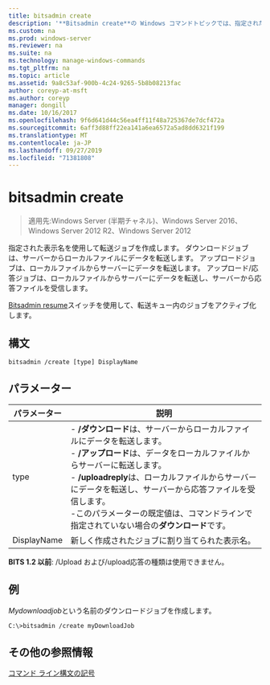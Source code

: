 ```yaml
---
title: bitsadmin create
description: '**Bitsadmin create**の Windows コマンドトピックでは、指定された表示名を持つ転送ジョブを作成します。'
ms.custom: na
ms.prod: windows-server
ms.reviewer: na
ms.suite: na
ms.technology: manage-windows-commands
ms.tgt_pltfrm: na
ms.topic: article
ms.assetid: 9a8c53af-900b-4c24-9265-5b8b08213fac
author: coreyp-at-msft
ms.author: coreyp
manager: dongill
ms.date: 10/16/2017
ms.openlocfilehash: 9f6d641d44c56ea4ff11f48a725367de7dcf472a
ms.sourcegitcommit: 6aff3d88ff22ea141a6ea6572a5ad8dd6321f199
ms.translationtype: MT
ms.contentlocale: ja-JP
ms.lasthandoff: 09/27/2019
ms.locfileid: "71381808"
---
```

# <a name="bitsadmin-create"></a>bitsadmin create

>適用先:Windows Server (半期チャネル)、Windows Server 2016、Windows Server 2012 R2、Windows Server 2012

指定された表示名を使用して転送ジョブを作成します。 ダウンロードジョブは、サーバーからローカルファイルにデータを転送します。 アップロードジョブは、ローカルファイルからサーバーにデータを転送します。 アップロード/応答ジョブは、ローカルファイルからサーバーにデータを転送し、サーバーから応答ファイルを受信します。

[Bitsadmin resume](bitsadmin-resume.md)スイッチを使用して、転送キュー内のジョブをアクティブ化します。

## <a name="syntax"></a>構文

```
bitsadmin /create [type] DisplayName
```

## <a name="parameters"></a>パラメーター

|パラメーター|説明|
|-------|--------|
|type|-    **/ダウンロード**は、サーバーからローカルファイルにデータを転送します。<br />-    **/アップロード**は、データをローカルファイルからサーバーに転送します。<br />-    **/uploadreply**は、ローカルファイルからサーバーにデータを転送し、サーバーから応答ファイルを受信します。<br />-このパラメーターの既定値は、コマンドラインで指定されていない場合の**ダウンロード**です。|
|DisplayName|新しく作成されたジョブに割り当てられた表示名。|

**BITS 1.2 以前**: /Upload および/upload応答の種類は使用できません。

## <a name="BKMK_examples"></a>例

*Mydownloadjob*という名前のダウンロードジョブを作成します。

```
C:\>bitsadmin /create myDownloadJob
```

## <a name="additional-references"></a>その他の参照情報

[コマンド ライン構文の記号](command-line-syntax-key.md)
